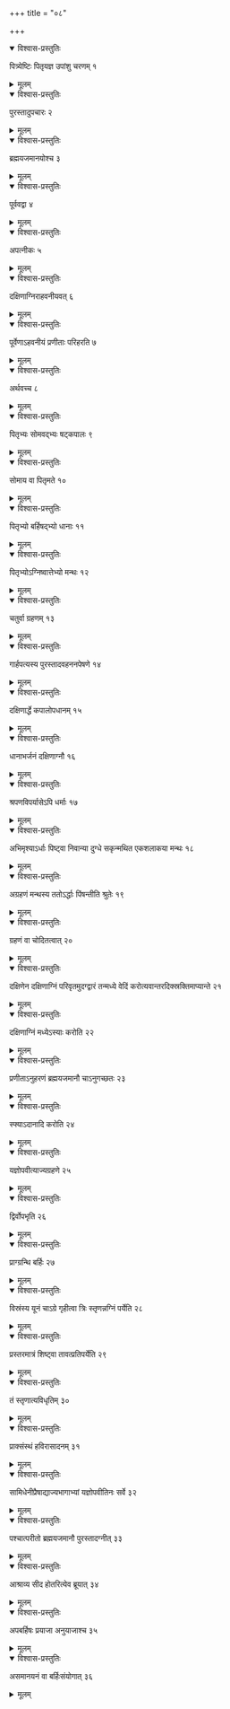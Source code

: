 +++
title = "०८"

+++
  


<details open><summary>विश्वास-प्रस्तुतिः</summary>

पित्र्येष्टिः पितृयज्ञ उपांशु चरणम् १
</details>

<details><summary>मूलम्</summary>

पित्र्येष्टिः पितृयज्ञ उपांशु चरणम् १
</details>


<details open><summary>विश्वास-प्रस्तुतिः</summary>

पुरस्तादुपचारः २
</details>

<details><summary>मूलम्</summary>

पुरस्तादुपचारः २
</details>


<details open><summary>विश्वास-प्रस्तुतिः</summary>

ब्रह्मयजमानयोश्च ३
</details>

<details><summary>मूलम्</summary>

ब्रह्मयजमानयोश्च ३
</details>


<details open><summary>विश्वास-प्रस्तुतिः</summary>

पूर्ववद्वा ४
</details>

<details><summary>मूलम्</summary>

पूर्ववद्वा ४
</details>


<details open><summary>विश्वास-प्रस्तुतिः</summary>

अपत्नीकः ५
</details>

<details><summary>मूलम्</summary>

अपत्नीकः ५
</details>


<details open><summary>विश्वास-प्रस्तुतिः</summary>

दक्षिणाग्निराहवनीयवत् ६
</details>

<details><summary>मूलम्</summary>

दक्षिणाग्निराहवनीयवत् ६
</details>


<details open><summary>विश्वास-प्रस्तुतिः</summary>

पूर्वेणाऽहवनीयं प्रणीताः परिहरति ७
</details>

<details><summary>मूलम्</summary>

पूर्वेणाऽहवनीयं प्रणीताः परिहरति ७
</details>


<details open><summary>विश्वास-प्रस्तुतिः</summary>

अर्थवच्च ८
</details>

<details><summary>मूलम्</summary>

अर्थवच्च ८
</details>


<details open><summary>विश्वास-प्रस्तुतिः</summary>

पितृभ्यः सोमवद्भ्यः षट्कपालः ९
</details>

<details><summary>मूलम्</summary>

पितृभ्यः सोमवद्भ्यः षट्कपालः ९
</details>


<details open><summary>विश्वास-प्रस्तुतिः</summary>

सोमाय वा पितृमते १०
</details>

<details><summary>मूलम्</summary>

सोमाय वा पितृमते १०
</details>


<details open><summary>विश्वास-प्रस्तुतिः</summary>

पितृभ्यो बर्हिषद्भ्यो धानाः ११
</details>

<details><summary>मूलम्</summary>

पितृभ्यो बर्हिषद्भ्यो धानाः ११
</details>


<details open><summary>विश्वास-प्रस्तुतिः</summary>

पितृभ्योऽग्निष्वात्तेभ्यो मन्थः १२
</details>

<details><summary>मूलम्</summary>

पितृभ्योऽग्निष्वात्तेभ्यो मन्थः १२
</details>


<details open><summary>विश्वास-प्रस्तुतिः</summary>

चतुर्वा ग्रहणम् १३
</details>

<details><summary>मूलम्</summary>

चतुर्वा ग्रहणम् १३
</details>


<details open><summary>विश्वास-प्रस्तुतिः</summary>

गार्हपत्यस्य पुरस्तादवहननपेषणे १४
</details>

<details><summary>मूलम्</summary>

गार्हपत्यस्य पुरस्तादवहननपेषणे १४
</details>


<details open><summary>विश्वास-प्रस्तुतिः</summary>

दक्षिणार्द्धे कपालोपधानम् १५
</details>

<details><summary>मूलम्</summary>

दक्षिणार्द्धे कपालोपधानम् १५
</details>


<details open><summary>विश्वास-प्रस्तुतिः</summary>

धानाभर्जनं दक्षिणाग्नौ १६
</details>

<details><summary>मूलम्</summary>

धानाभर्जनं दक्षिणाग्नौ १६
</details>


<details open><summary>विश्वास-प्रस्तुतिः</summary>

श्रपणविपर्यासेऽपि धर्माः १७
</details>

<details><summary>मूलम्</summary>

श्रपणविपर्यासेऽपि धर्माः १७
</details>


<details open><summary>विश्वास-प्रस्तुतिः</summary>

अभिमृश्याऽर्धाः पिष्ट्वा निवान्या दुग्धे सकृन्मथित एकशलाकया मन्थः १८
</details>

<details><summary>मूलम्</summary>

अभिमृश्याऽर्धाः पिष्ट्वा निवान्या दुग्धे सकृन्मथित एकशलाकया मन्थः १८
</details>


<details open><summary>विश्वास-प्रस्तुतिः</summary>

अग्रहणं मन्थस्य ततोऽर्द्धाः पिंषन्तीति श्रुतेः १९
</details>

<details><summary>मूलम्</summary>

अग्रहणं मन्थस्य ततोऽर्द्धाः पिंषन्तीति श्रुतेः १९
</details>


<details open><summary>विश्वास-प्रस्तुतिः</summary>

ग्रहणं वा चोदितत्वात् २०
</details>

<details><summary>मूलम्</summary>

ग्रहणं वा चोदितत्वात् २०
</details>


<details open><summary>विश्वास-प्रस्तुतिः</summary>

दक्षिणेन दक्षिणाग्निं परिवृतमुदग्द्वारं तन्मध्ये वेदिं करोत्यवान्तरदिक्स्रक्तिमाप्यान्ते २१
</details>

<details><summary>मूलम्</summary>

दक्षिणेन दक्षिणाग्निं परिवृतमुदग्द्वारं तन्मध्ये वेदिं करोत्यवान्तरदिक्स्रक्तिमाप्यान्ते २१
</details>


<details open><summary>विश्वास-प्रस्तुतिः</summary>

दक्षिणाग्निं मध्येऽस्याः करोति २२
</details>

<details><summary>मूलम्</summary>

दक्षिणाग्निं मध्येऽस्याः करोति २२
</details>


<details open><summary>विश्वास-प्रस्तुतिः</summary>

प्रणीताऽनुहरणं ब्रह्मयजमानौ चाऽनुगच्छतः २३
</details>

<details><summary>मूलम्</summary>

प्रणीताऽनुहरणं ब्रह्मयजमानौ चाऽनुगच्छतः २३
</details>


<details open><summary>विश्वास-प्रस्तुतिः</summary>

स्फ्याऽदानादि करोति २४
</details>

<details><summary>मूलम्</summary>

स्फ्याऽदानादि करोति २४
</details>


<details open><summary>विश्वास-प्रस्तुतिः</summary>

यज्ञोपवीत्याज्यग्रहणे २५
</details>

<details><summary>मूलम्</summary>

यज्ञोपवीत्याज्यग्रहणे २५
</details>


<details open><summary>विश्वास-प्रस्तुतिः</summary>

द्विर्वोपभृति २६
</details>

<details><summary>मूलम्</summary>

द्विर्वोपभृति २६
</details>


<details open><summary>विश्वास-प्रस्तुतिः</summary>

प्राग्ग्रन्थि बर्हिः २७
</details>

<details><summary>मूलम्</summary>

प्राग्ग्रन्थि बर्हिः २७
</details>


<details open><summary>विश्वास-प्रस्तुतिः</summary>

विस्रंस्य यूनं चाऽग्रे गृहीत्वा त्रिः स्तृणन्नग्निं पर्येति २८
</details>

<details><summary>मूलम्</summary>

विस्रंस्य यूनं चाऽग्रे गृहीत्वा त्रिः स्तृणन्नग्निं पर्येति २८
</details>


<details open><summary>विश्वास-प्रस्तुतिः</summary>

प्रस्तरमात्रं शिष्ट्वा तावत्प्रतिपर्येति २९
</details>

<details><summary>मूलम्</summary>

प्रस्तरमात्रं शिष्ट्वा तावत्प्रतिपर्येति २९
</details>


<details open><summary>विश्वास-प्रस्तुतिः</summary>

तं स्तृणात्यविधृतिम् ३०
</details>

<details><summary>मूलम्</summary>

तं स्तृणात्यविधृतिम् ३०
</details>


<details open><summary>विश्वास-प्रस्तुतिः</summary>

प्राक्संस्थं हविरासादनम् ३१
</details>

<details><summary>मूलम्</summary>

प्राक्संस्थं हविरासादनम् ३१
</details>


<details open><summary>विश्वास-प्रस्तुतिः</summary>

सामिधेनीप्रैषाद्याज्यभागाभ्यां यज्ञोपवीतिनः सर्वे ३२
</details>

<details><summary>मूलम्</summary>

सामिधेनीप्रैषाद्याज्यभागाभ्यां यज्ञोपवीतिनः सर्वे ३२
</details>


<details open><summary>विश्वास-प्रस्तुतिः</summary>

पश्चात्परीतो ब्रह्मयजमानौ पुरस्तादग्नीत् ३३
</details>

<details><summary>मूलम्</summary>

पश्चात्परीतो ब्रह्मयजमानौ पुरस्तादग्नीत् ३३
</details>


<details open><summary>विश्वास-प्रस्तुतिः</summary>

आश्राव्य सीद होतरित्येव ब्रूयात् ३४
</details>

<details><summary>मूलम्</summary>

आश्राव्य सीद होतरित्येव ब्रूयात् ३४
</details>


<details open><summary>विश्वास-प्रस्तुतिः</summary>

अपबर्हिषः प्रयाजा अनुयाजाश्च ३५
</details>

<details><summary>मूलम्</summary>

अपबर्हिषः प्रयाजा अनुयाजाश्च ३५
</details>


<details open><summary>विश्वास-प्रस्तुतिः</summary>

असमानयनं वा बर्हिःसंयोगात् ३६
</details>

<details><summary>मूलम्</summary>

असमानयनं वा बर्हिःसंयोगात् ३६
</details>
